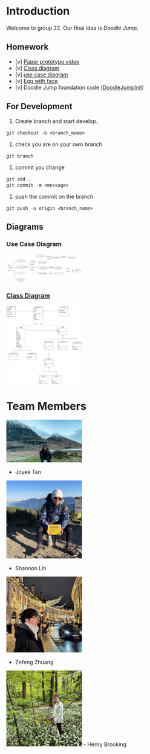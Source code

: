 # Introduction

Welcome to group 22. Our final idea is *Doodle Jump*.

## Homework
- [v] [Paper prototype video](./static/IMG_0837.MOV)
- [v] [Class diagram](./static/DoodleJump_class_diagram.png)
- [v] [use case diagram](./static/Basic_Doodle_use_case_diagram.png)
- [v] [Egg with face](./EggWithFace)
- [v] Doodle Jump foundation code ([DoodleJumpInit](./DoodleJumpInit/))
  
## For Development
1. Create branch and start develop.
```
git checkout -b <branch_name>
```

1. check you are on your own branch
```
git branch
```

1. commit you change
```
git add .
git commit -m <message>
```

1. push the commit on the branch
```
git push -u origin <branch_name>
```

## Diagrams
### Use Case Diagram
<img src="./static/Basic_Doodle_use_case_diagram.png" width="200" height=auto>

### [Class Diagram](https://app.diagrams.net/#G1eO5WRYrhPcYVJps2LNeKAyVoR5l_IiGF)
<img src="./static/DoodleJump_class_diagram.png" width="200" height=auto>


# Team Members
<img src="./static/Joyee_swe.JPG" width="200" height=auto>

- Joyee Tan

<!-- ![Shannon](Shannon_Lin.jpeg) -->
<img src="./static/Shannon_Lin.jpeg" width="200" height=auto>

- Shannon Lin

<!-- ![Zefeng](Zefeng_Zhuang.jpg) -->
<img src="./static/Zefeng_Zhuang.jpg" width="200" height=auto>

- Zefeng Zhuang

<img src="./static/IMG_20220613_232422_462.jpg" width="200" height=auto>
- Henry Brooking

